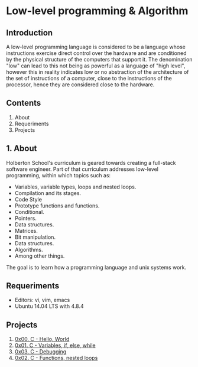 # Low-level programming & Algorithm

## Introduction
A low-level programming language is considered to be a language whose instructions exercise direct control over the hardware and are conditioned by the physical structure of the computers that support it. The denomination "low" can lead to this not being as powerful as a language of "high level", however this in reality indicates low or no abstraction of the architecture of the set of instructions of a computer, close to the instructions of the processor, hence they are considered close to the hardware.

## Contents
1. About
2. Requeriments
3. Projects

## 1. About
Holberton School's curriculum is geared towards creating a full-stack software engineer. Part of that curriculum addresses low-level programming, within which topics such as:

* Variables, variable types, loops and nested loops.
* Compilation and its stages.
* Code Style
* Prototype functions and functions.
* Conditional.
* Pointers.
* Data structures.
* Matrices.
* Bit manipulation.
* Data structures.
* Algorithms.
* Among other things.

The goal is to learn how a programming language and unix systems work.

## Requeriments

* Editors: vi, vim, emacs
* Ubuntu 14.04 LTS with 4.8.4

## Projects
1. [0x00. C - Hello, World](http://github.com)
2. [0x01. C - Variables, if, else, while](https://github.com/dfbq91/holbertonschool-low_level_programming/tree/master/0x01-variables_if_else_while)
3. [0x03. C - Debugging](https://github.com/dfbq91/holbertonschool-low_level_programming/tree/master/0x03-debugging)
4. [0x02. C - Functions, nested loops](https://github.com/dfbq91/holbertonschool-low_level_programming/tree/master/0x02-functions_nested_loops)
